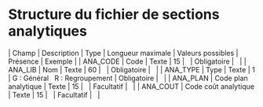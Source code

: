# Structure du fichier de sections analytiques










| Champ | Description | Type | Longueur
maximale | Valeurs possibles | Présence | Exemple |
| ANA\_CODE | Code | Texte | 15 |   | Obligatoire |   |
| ANA\_LIB | Nom | Texte | 60 |   | Obligatoire |   |
| ANA\_TYPE | Type | Texte | 1 | G : Général   R : Regroupement | Obligatoire |   |
| ANA\_PLAN | Code plan analytique | Texte | 15 |   | Facultatif |   |
| ANA\_COUT | Code coût analytique | Texte | 15 |   | Facultatif |   |


